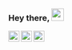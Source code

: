 ### Hey there, <img src="https://media.giphy.com/media/hvRJCLFzcasrR4ia7z/giphy.gif" width="25px">

<a href="https://www.instagram.com/bakhaledibrahim/">
  <img align="left" alt="Bakhaled's Instagram" width="22px" src="https://raw.githubusercontent.com/hussainweb/hussainweb/main/icons/instagram.png" />
</a>
<a href="https://discordapp.com/users/724958223626403860">
  <img align="left" alt="Bakhaled's Discord" width="22px" src="https://raw.githubusercontent.com/peterthehan/peterthehan/master/assets/discord.svg" />
</a>

<a href="https://www.linkedin.com/in/ibrahim-bakhaled-887429206/">
  <img align="left" alt="Bakhaled's LinkedIN" width="22px" src="https://raw.githubusercontent.com/peterthehan/peterthehan/master/assets/linkedin.svg" />
</a>

